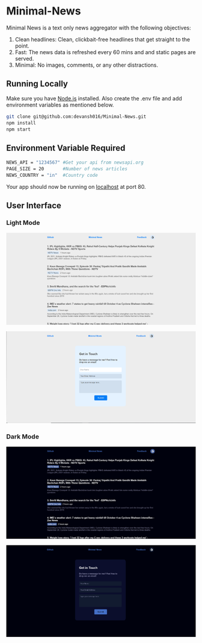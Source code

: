 # Minimal-News

Minimal News is a text only news aggregator with the following objectives:
1. Clean headlines: Clean, clickbait-free headlines that get straight to the point.
2. Fast: The news data is refreshed every 60 mins and and static pages are served.
3. Minimal: No images, comments, or any other distractions.

## Running Locally

Make sure you have [Node.js](http://nodejs.org/) installed.
Also create the .env file and add environment variables as mentioned below.

```sh
git clone git@github.com:devansh016/Minimal-News.git
npm install
npm start
```
## Environment Variable Required
```sh
NEWS_API = "1234567" #Get your api from newsapi.org
PAGE_SIZE = 20       #Number of news articles
NEWS_COUNTRY = "in"  #Country code
```

Your app should now be running on [localhost](http://localhost/) at port 80.

## User Interface

### Light Mode

![Minimal News Home Light](/res/images/minimalnews_light.png "Minimal News Homepage Light")

![Minimal News Feedback](/res/images/feedback_light.PNG "Minimal News Feedback Light")

### Dark Mode

![Minimal News Home Dark](/res/images/minimalnews_dark.png "Minimal News Homepage Dark")

![Minimal News Feedback](/res/images/feedback_dark.PNG "Minimal News Feedback Dark")

